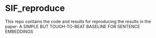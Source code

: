# SIF_reproduce
This repo contains the code and results for reproducing the results in the paper: A SIMPLE BUT TOUGH-TO-BEAT BASELINE FOR SENTENCE EMBEDDINGS

